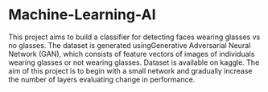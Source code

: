 # Machine-Learning-AI
This project aims to build a classifier for detecting faces wearing glasses vs no glasses.
The dataset is generated usingGenerative Adversarial Neural Network (GAN), which consists of feature vectors of images
of individuals wearing glasses or not wearing glasses. Dataset is available on kaggle.
The aim of this project is to begin with a small network and gradually increase the number of layers
evaluating change in performance.
